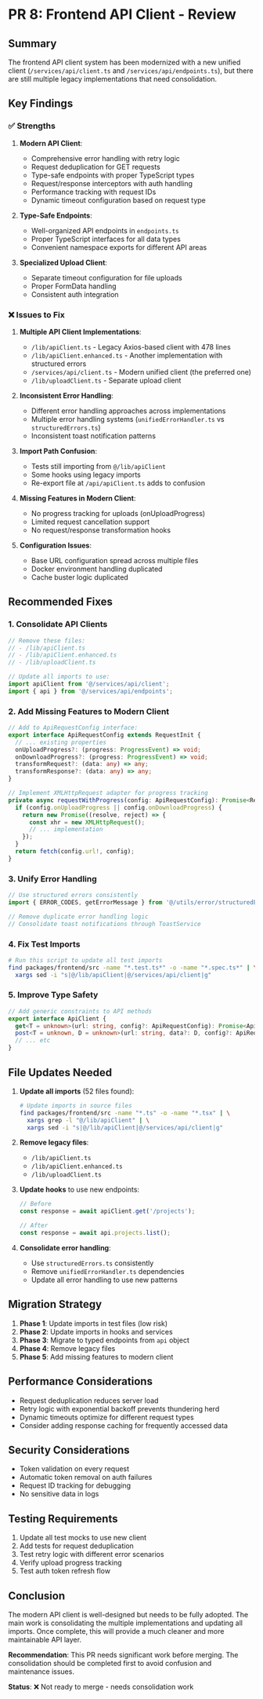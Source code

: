 # PR 8: Frontend API Client - Review

## Summary

The frontend API client system has been modernized with a new unified client (`/services/api/client.ts` and `/services/api/endpoints.ts`), but there are still multiple legacy implementations that need consolidation.

## Key Findings

### ✅ Strengths

1. **Modern API Client**:
   - Comprehensive error handling with retry logic
   - Request deduplication for GET requests
   - Type-safe endpoints with proper TypeScript types
   - Request/response interceptors with auth handling
   - Performance tracking with request IDs
   - Dynamic timeout configuration based on request type

2. **Type-Safe Endpoints**:
   - Well-organized API endpoints in `endpoints.ts`
   - Proper TypeScript interfaces for all data types
   - Convenient namespace exports for different API areas

3. **Specialized Upload Client**:
   - Separate timeout configuration for file uploads
   - Proper FormData handling
   - Consistent auth integration

### ❌ Issues to Fix

1. **Multiple API Client Implementations**:
   - `/lib/apiClient.ts` - Legacy Axios-based client with 478 lines
   - `/lib/apiClient.enhanced.ts` - Another implementation with structured errors
   - `/services/api/client.ts` - Modern unified client (the preferred one)
   - `/lib/uploadClient.ts` - Separate upload client

2. **Inconsistent Error Handling**:
   - Different error handling approaches across implementations
   - Multiple error handling systems (`unifiedErrorHandler.ts` vs `structuredErrors.ts`)
   - Inconsistent toast notification patterns

3. **Import Path Confusion**:
   - Tests still importing from `@/lib/apiClient`
   - Some hooks using legacy imports
   - Re-export file at `/api/apiClient.ts` adds to confusion

4. **Missing Features in Modern Client**:
   - No progress tracking for uploads (onUploadProgress)
   - Limited request cancellation support
   - No request/response transformation hooks

5. **Configuration Issues**:
   - Base URL configuration spread across multiple files
   - Docker environment handling duplicated
   - Cache buster logic duplicated

## Recommended Fixes

### 1. Consolidate API Clients

```typescript
// Remove these files:
// - /lib/apiClient.ts
// - /lib/apiClient.enhanced.ts
// - /lib/uploadClient.ts

// Update all imports to use:
import apiClient from '@/services/api/client';
import { api } from '@/services/api/endpoints';
```

### 2. Add Missing Features to Modern Client

```typescript
// Add to ApiRequestConfig interface:
export interface ApiRequestConfig extends RequestInit {
  // ... existing properties
  onUploadProgress?: (progress: ProgressEvent) => void;
  onDownloadProgress?: (progress: ProgressEvent) => void;
  transformRequest?: (data: any) => any;
  transformResponse?: (data: any) => any;
}

// Implement XMLHttpRequest adapter for progress tracking
private async requestWithProgress(config: ApiRequestConfig): Promise<Response> {
  if (config.onUploadProgress || config.onDownloadProgress) {
    return new Promise((resolve, reject) => {
      const xhr = new XMLHttpRequest();
      // ... implementation
    });
  }
  return fetch(config.url!, config);
}
```

### 3. Unify Error Handling

```typescript
// Use structured errors consistently
import { ERROR_CODES, getErrorMessage } from '@/utils/error/structuredErrors';

// Remove duplicate error handling logic
// Consolidate toast notifications through ToastService
```

### 4. Fix Test Imports

```bash
# Run this script to update all test imports
find packages/frontend/src -name "*.test.ts*" -o -name "*.spec.ts*" | \
  xargs sed -i "s|@/lib/apiClient|@/services/api/client|g"
```

### 5. Improve Type Safety

```typescript
// Add generic constraints to API methods
export interface ApiClient {
  get<T = unknown>(url: string, config?: ApiRequestConfig): Promise<ApiResponse<T>>;
  post<T = unknown, D = unknown>(url: string, data?: D, config?: ApiRequestConfig): Promise<ApiResponse<T>>;
  // ... etc
}
```

## File Updates Needed

1. **Update all imports** (52 files found):
   ```bash
   # Update imports in source files
   find packages/frontend/src -name "*.ts" -o -name "*.tsx" | \
     xargs grep -l "@/lib/apiClient" | \
     xargs sed -i "s|@/lib/apiClient|@/services/api/client|g"
   ```

2. **Remove legacy files**:
   - `/lib/apiClient.ts`
   - `/lib/apiClient.enhanced.ts`
   - `/lib/uploadClient.ts`

3. **Update hooks** to use new endpoints:
   ```typescript
   // Before
   const response = await apiClient.get('/projects');
   
   // After
   const response = await api.projects.list();
   ```

4. **Consolidate error handling**:
   - Use `structuredErrors.ts` consistently
   - Remove `unifiedErrorHandler.ts` dependencies
   - Update all error handling to use new patterns

## Migration Strategy

1. **Phase 1**: Update imports in test files (low risk)
2. **Phase 2**: Update imports in hooks and services
3. **Phase 3**: Migrate to typed endpoints from `api` object
4. **Phase 4**: Remove legacy files
5. **Phase 5**: Add missing features to modern client

## Performance Considerations

- Request deduplication reduces server load
- Retry logic with exponential backoff prevents thundering herd
- Dynamic timeouts optimize for different request types
- Consider adding response caching for frequently accessed data

## Security Considerations

- Token validation on every request
- Automatic token removal on auth failures
- Request ID tracking for debugging
- No sensitive data in logs

## Testing Requirements

1. Update all test mocks to use new client
2. Add tests for request deduplication
3. Test retry logic with different error scenarios
4. Verify upload progress tracking
5. Test auth token refresh flow

## Conclusion

The modern API client is well-designed but needs to be fully adopted. The main work is consolidating the multiple implementations and updating all imports. Once complete, this will provide a much cleaner and more maintainable API layer.

**Recommendation**: This PR needs significant work before merging. The consolidation should be completed first to avoid confusion and maintenance issues.

**Status**: ❌ Not ready to merge - needs consolidation work